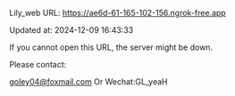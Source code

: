 Lily_web URL: https://ae6d-61-165-102-156.ngrok-free.app

Updated at: 2024-12-09 16:43:33

If you cannot open this URL, the server might be down.

Please contact: 

goley04@foxmail.com Or Wechat:GL_yeaH